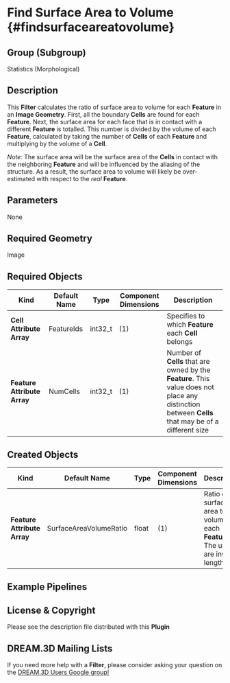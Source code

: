 Find Surface Area to Volume {#findsurfaceareatovolume}
=============

## Group (Subgroup) ##

Statistics (Morphological)

## Description ##

This **Filter** calculates the ratio of surface area to volume for each **Feature** in an **Image Geometry**. First, all the boundary **Cells** are found for each **Feature**. Next, the surface area for each face that is in contact with a different **Feature** is totalled. This number is divided by the volume of each **Feature**, calculated by taking the number of **Cells** of each **Feature** and multiplying by the volume of a **Cell**. 

*Note:* The surface area will be the surface area of the **Cells** in contact with the neighboring **Feature** and will be influenced by the aliasing of the structure.  As a result, the surface area to volume will likely be over-estimated with respect to the *real* **Feature**.

## Parameters ##

None

## Required Geometry ##

Image

## Required Objects ##

| Kind | Default Name | Type | Component Dimensions | Description |
|------|--------------|------|----------------------|-------------|
| **Cell Attribute Array** | FeatureIds | int32_t | (1) | Specifies to which **Feature** each **Cell** belongs |
| **Feature Attribute Array** | NumCells |  int32_t | (1) | Number of **Cells** that are owned by the **Feature**. This value does not place any distinction between **Cells** that may be of a different size |

## Created Objects ##

| Kind | Default Name | Type | Component Dimensions | Description |
|------|--------------|------|----------------------|-------------|
| **Feature Attribute Array** | SurfaceAreaVolumeRatio | float | (1) | Ratio of surface area to volume for each **Feature**. The units are inverse length |


## Example Pipelines ##



## License & Copyright ##

Please see the description file distributed with this **Plugin**

## DREAM.3D Mailing Lists ##

If you need more help with a **Filter**, please consider asking your question on the [DREAM.3D Users Google group!](https://groups.google.com/forum/?hl=en#!forum/dream3d-users)


